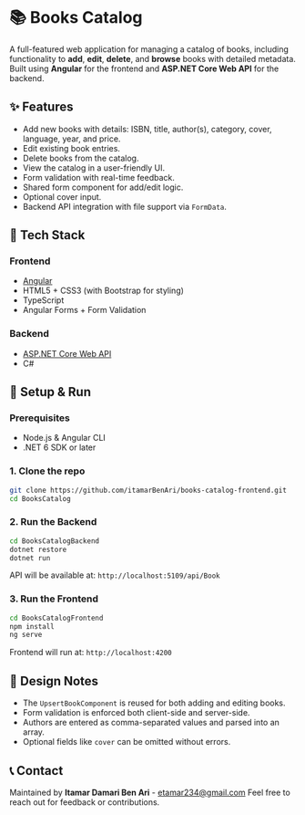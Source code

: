 ﻿# 📚 Books Catalog

A full-featured web application for managing a catalog of books, including functionality to **add**, **edit**, **delete**, and **browse** books with detailed metadata. Built using **Angular** for the frontend and **ASP.NET Core Web API** for the backend.

## ✨ Features

- Add new books with details: ISBN, title, author(s), category, cover, language, year, and price.
- Edit existing book entries.
- Delete books from the catalog.
- View the catalog in a user-friendly UI.
- Form validation with real-time feedback.
- Shared form component for add/edit logic.
- Optional cover input.
- Backend API integration with file support via `FormData`.

## 🧰 Tech Stack

### Frontend
- [Angular](https://angular.io/)
- HTML5 + CSS3 (with Bootstrap for styling)
- TypeScript
- Angular Forms + Form Validation

### Backend
- [ASP.NET Core Web API](https://learn.microsoft.com/en-us/aspnet/core/web-api/)
- C#

## 🚀 Setup & Run

### Prerequisites

- Node.js & Angular CLI
- .NET 6 SDK or later

### 1. Clone the repo

```bash
git clone https://github.com/itamarBenAri/books-catalog-frontend.git
cd BooksCatalog
```

### 2. Run the Backend

```bash
cd BooksCatalogBackend
dotnet restore
dotnet run
```

API will be available at: `http://localhost:5109/api/Book`

### 3. Run the Frontend

```bash
cd BooksCatalogFrontend
npm install
ng serve
```

Frontend will run at: `http://localhost:4200`

## 🧠 Design Notes

- The `UpsertBookComponent` is reused for both adding and editing books.
- Form validation is enforced both client-side and server-side.
- Authors are entered as comma-separated values and parsed into an array.
- Optional fields like `cover` can be omitted without errors.

## 📞 Contact

Maintained by **Itamar Damari Ben Ari** - [etamar234@gmail.com](mailto:etamar234@gmail.com) 
Feel free to reach out for feedback or contributions.
